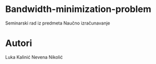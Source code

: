 # Bandwidth-minimization-problem
Seminarski rad iz predmeta Naučno izračunavanje

# Autori
Luka Kalinić
Nevena Nikolić
